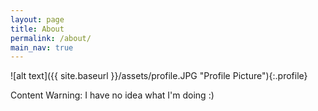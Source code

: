 ```yaml
---
layout: page
title: About
permalink: /about/
main_nav: true
---
```


![alt text]({{ site.baseurl }}/assets/profile.JPG "Profile Picture"){:.profile}

Content Warning: I have no idea what I'm doing :)